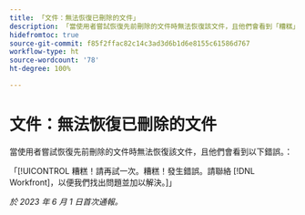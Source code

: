 ```yaml
---
title: 「文件：無法恢復已刪除的文件」
description: 「當使用者嘗試恢復先前刪除的文件時無法恢復該文件，且他們會看到「糟糕」錯誤。」
hidefromtoc: true
source-git-commit: f85f2ffac82c14c3ad3d6b1d6e8155c61586d767
workflow-type: ht
source-wordcount: '78'
ht-degree: 100%

---
```



# 文件：無法恢復已刪除的文件

<!-- On WF and WFP TOCs-->

當使用者嘗試恢復先前刪除的文件時無法恢復該文件，且他們會看到以下錯誤。：

「[!UICONTROL 糟糕！請再試一次。糟糕！發生錯誤。請聯絡 [!DNL Workfront]，以便我們找出問題並加以解決。]」

_於 2023 年 6 月 1 日首次通報。_

